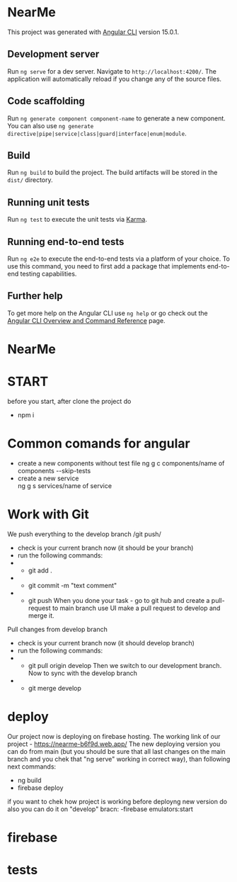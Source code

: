 # NearMe

This project was generated with [Angular CLI](https://github.com/angular/angular-cli) version 15.0.1.

## Development server

Run `ng serve` for a dev server. Navigate to `http://localhost:4200/`. The application will automatically reload if you change any of the source files.

## Code scaffolding

Run `ng generate component component-name` to generate a new component. You can also use `ng generate directive|pipe|service|class|guard|interface|enum|module`.

## Build

Run `ng build` to build the project. The build artifacts will be stored in the `dist/` directory.

## Running unit tests

Run `ng test` to execute the unit tests via [Karma](https://karma-runner.github.io).

## Running end-to-end tests

Run `ng e2e` to execute the end-to-end tests via a platform of your choice. To use this command, you need to first add a package that implements end-to-end testing capabilities.

## Further help

To get more help on the Angular CLI use `ng help` or go check out the [Angular CLI Overview and Command Reference](https://angular.io/cli) page.
# NearMe




# START

before you start, after clone the project do 
- npm i
# Common comands for angular
 - create a new components without test file
   ng g c components/name of components --skip-tests
 - create a new service  
   ng g s services/name of service 


# Work with Git

We push everything to the develop branch /git push/
- check is your current branch now (it should be your branch)
- run the following commands:
 - - git add .
 - - git commit -m "text comment"
 - - git push 
When you done your task - go to git hub and create a pull-request to main branch use UI make a pull request to develop and merge it.

Pull changes from develop branch
- check is your current branch now (it should develop branch)
- run the following commands:
 - - git pull origin develop
Then we switch to our development branch. Now to sync with the develop branch
 - - git merge develop



# deploy
Our project now is deploying on firebase hosting.
The working link of our project - https://nearme-b6f9d.web.app/
The new deploying version you can do from main 
(but you should be sure that all last changes on the main branch and you chek that "ng serve"  working in correct way),
than following next commands:
- ng build
- firebase deploy
 
if you want to chek how project is working before deployng new version do also you can do it on "develop" bracn:
  -firebase emulators:start
 
# firebase

# tests
